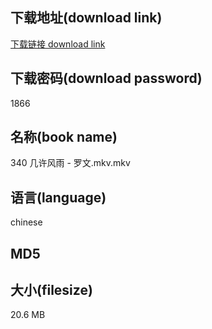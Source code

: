 ## 下载地址(download link)
[下载链接 download link](https://voluble-croquembouche-d321dc.netlify.app/?s=340+%E5%87%A0%E8%AE%B8%E9%A3%8E%E9%9B%A8+-+%E7%BD%97%E6%96%87.mkv)

## 下载密码(download password)
1866

## 名称(book name)
340 几许风雨 - 罗文.mkv.mkv

## 语言(language)
chinese

## MD5


## 大小(filesize)
20.6 MB
